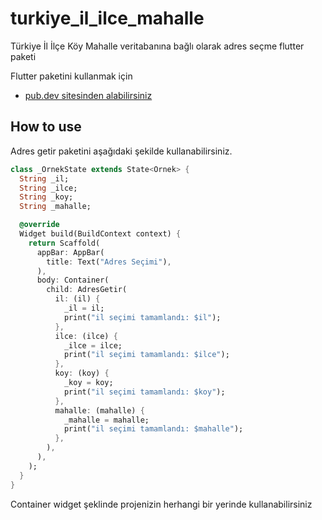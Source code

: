 # turkiye_il_ilce_mahalle

Türkiye İl İlçe Köy Mahalle veritabanına bağlı olarak adres seçme flutter paketi

Flutter paketini kullanmak için
- [pub.dev sitesinden alabilirsiniz](https://pub.dev/packages/turkiye_il_ilce_mahalle)

## How to use
Adres getir paketini aşağıdaki şekilde kullanabilirsiniz.

```dart
class _OrnekState extends State<Ornek> {
  String _il;
  String _ilce;
  String _koy;
  String _mahalle;

  @override
  Widget build(BuildContext context) {
    return Scaffold(
      appBar: AppBar(
        title: Text("Adres Seçimi"),
      ),
      body: Container(
        child: AdresGetir(
          il: (il) {
            _il = il;
            print("il seçimi tamamlandı: $il");
          },
          ilce: (ilce) {
            _ilce = ilce;
            print("il seçimi tamamlandı: $ilce");
          },
          koy: (koy) {
            _koy = koy;
            print("il seçimi tamamlandı: $koy");
          },
          mahalle: (mahalle) {
            _mahalle = mahalle;
            print("il seçimi tamamlandı: $mahalle");
          },
        ),
      ),
    );
  }
}
 ```

Container widget şeklinde projenizin herhangi bir yerinde kullanabilirsiniz
